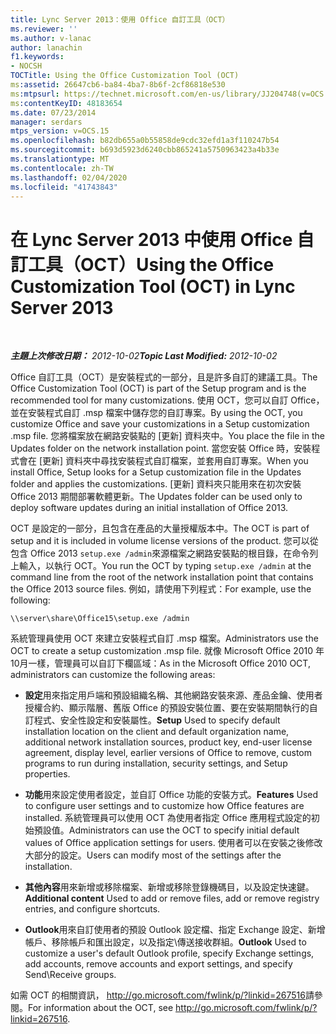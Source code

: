 ```yaml
---
title: Lync Server 2013：使用 Office 自訂工具（OCT）
ms.reviewer: ''
ms.author: v-lanac
author: lanachin
f1.keywords:
- NOCSH
TOCTitle: Using the Office Customization Tool (OCT)
ms:assetid: 26647cb6-ba84-4ba7-8b6f-2cf86818e530
ms:mtpsurl: https://technet.microsoft.com/en-us/library/JJ204748(v=OCS.15)
ms:contentKeyID: 48183654
ms.date: 07/23/2014
manager: serdars
mtps_version: v=OCS.15
ms.openlocfilehash: b82db655a0b55858de9cdc32efd1a3f110247b54
ms.sourcegitcommit: b693d5923d6240cbb865241a5750963423a4b33e
ms.translationtype: MT
ms.contentlocale: zh-TW
ms.lasthandoff: 02/04/2020
ms.locfileid: "41743843"
---
```

<div data-xmlns="http://www.w3.org/1999/xhtml">

<div class="topic" data-xmlns="http://www.w3.org/1999/xhtml" data-msxsl="urn:schemas-microsoft-com:xslt" data-cs="http://msdn.microsoft.com/en-us/">

<div data-asp="http://msdn2.microsoft.com/asp">

# <a name="using-the-office-customization-tool-oct-in-lync-server-2013"></a><span data-ttu-id="e8127-102">在 Lync Server 2013 中使用 Office 自訂工具（OCT）</span><span class="sxs-lookup"><span data-stu-id="e8127-102">Using the Office Customization Tool (OCT) in Lync Server 2013</span></span>

</div>

<div id="mainSection">

<div id="mainBody">

<span> </span>

<span data-ttu-id="e8127-103">_**主題上次修改日期：** 2012-10-02_</span><span class="sxs-lookup"><span data-stu-id="e8127-103">_**Topic Last Modified:** 2012-10-02_</span></span>

<span data-ttu-id="e8127-104">Office 自訂工具（OCT）是安裝程式的一部分，且是許多自訂的建議工具。</span><span class="sxs-lookup"><span data-stu-id="e8127-104">The Office Customization Tool (OCT) is part of the Setup program and is the recommended tool for many customizations.</span></span> <span data-ttu-id="e8127-105">使用 OCT，您可以自訂 Office，並在安裝程式自訂 .msp 檔案中儲存您的自訂專案。</span><span class="sxs-lookup"><span data-stu-id="e8127-105">By using the OCT, you customize Office and save your customizations in a Setup customization .msp file.</span></span> <span data-ttu-id="e8127-106">您將檔案放在網路安裝點的 [更新] 資料夾中。</span><span class="sxs-lookup"><span data-stu-id="e8127-106">You place the file in the Updates folder on the network installation point.</span></span> <span data-ttu-id="e8127-107">當您安裝 Office 時，安裝程式會在 [更新] 資料夾中尋找安裝程式自訂檔案，並套用自訂專案。</span><span class="sxs-lookup"><span data-stu-id="e8127-107">When you install Office, Setup looks for a Setup customization file in the Updates folder and applies the customizations.</span></span> <span data-ttu-id="e8127-108">[更新] 資料夾只能用來在初次安裝 Office 2013 期間部署軟體更新。</span><span class="sxs-lookup"><span data-stu-id="e8127-108">The Updates folder can be used only to deploy software updates during an initial installation of Office 2013.</span></span>

<span data-ttu-id="e8127-109">OCT 是設定的一部分，且包含在產品的大量授權版本中。</span><span class="sxs-lookup"><span data-stu-id="e8127-109">The OCT is part of setup and it is included in volume license versions of the product.</span></span> <span data-ttu-id="e8127-110">您可以從包含 Office 2013 `setup.exe /admin`來源檔案之網路安裝點的根目錄，在命令列上輸入，以執行 OCT。</span><span class="sxs-lookup"><span data-stu-id="e8127-110">You run the OCT by typing `setup.exe /admin` at the command line from the root of the network installation point that contains the Office 2013 source files.</span></span> <span data-ttu-id="e8127-111">例如，請使用下列程式：</span><span class="sxs-lookup"><span data-stu-id="e8127-111">For example, use the following:</span></span>

`\\server\share\Office15\setup.exe /admin`

<span data-ttu-id="e8127-112">系統管理員使用 OCT 來建立安裝程式自訂 .msp 檔案。</span><span class="sxs-lookup"><span data-stu-id="e8127-112">Administrators use the OCT to create a setup customization .msp file.</span></span> <span data-ttu-id="e8127-113">就像 Microsoft Office 2010 年10月一樣，管理員可以自訂下欄區域：</span><span class="sxs-lookup"><span data-stu-id="e8127-113">As in the Microsoft Office 2010 OCT, administrators can customize the following areas:</span></span>

  - <span data-ttu-id="e8127-114">**設定**用來指定用戶端和預設組織名稱、其他網路安裝來源、產品金鑰、使用者授權合約、顯示階層、舊版 Office 的預設安裝位置、要在安裝期間執行的自訂程式、安全性設定和安裝屬性。</span><span class="sxs-lookup"><span data-stu-id="e8127-114">**Setup** Used to specify default installation location on the client and default organization name, additional network installation sources, product key, end-user license agreement, display level, earlier versions of Office to remove, custom programs to run during installation, security settings, and Setup properties.</span></span>

  - <span data-ttu-id="e8127-115">**功能**用來設定使用者設定，並自訂 Office 功能的安裝方式。</span><span class="sxs-lookup"><span data-stu-id="e8127-115">**Features** Used to configure user settings and to customize how Office features are installed.</span></span> <span data-ttu-id="e8127-116">系統管理員可以使用 OCT 為使用者指定 Office 應用程式設定的初始預設值。</span><span class="sxs-lookup"><span data-stu-id="e8127-116">Administrators can use the OCT to specify initial default values of Office application settings for users.</span></span> <span data-ttu-id="e8127-117">使用者可以在安裝之後修改大部分的設定。</span><span class="sxs-lookup"><span data-stu-id="e8127-117">Users can modify most of the settings after the installation.</span></span>

  - <span data-ttu-id="e8127-118">**其他內容**用來新增或移除檔案、新增或移除登錄機碼目，以及設定快速鍵。</span><span class="sxs-lookup"><span data-stu-id="e8127-118">**Additional content** Used to add or remove files, add or remove registry entries, and configure shortcuts.</span></span>

  - <span data-ttu-id="e8127-119">**Outlook**用來自訂使用者的預設 Outlook 設定檔、指定 Exchange 設定、新增帳戶、移除帳戶和匯出設定，以及指定\\傳送接收群組。</span><span class="sxs-lookup"><span data-stu-id="e8127-119">**Outlook** Used to customize a user's default Outlook profile, specify Exchange settings, add accounts, remove accounts and export settings, and specify Send\\Receive groups.</span></span>

<span data-ttu-id="e8127-120">如需 OCT 的相關資訊， <http://go.microsoft.com/fwlink/p/?linkid=267516>請參閱。</span><span class="sxs-lookup"><span data-stu-id="e8127-120">For information about the OCT, see <http://go.microsoft.com/fwlink/p/?linkid=267516>.</span></span>

</div>

<span> </span>

</div>

</div>

</div>

